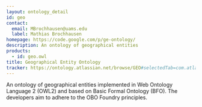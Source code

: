 ```yaml
---
layout: ontology_detail
id: geo
contact:
  email: MBrochhausen@uams.edu
  label: Mathias Brochhausen
homepage: https://code.google.com/p/ge-ontology/
description: An ontology of geographical entities
products:
  - id: geo.owl
title: Geographical Entity Ontology
tracker: https://ontology.atlassian.net/browse/GEO#selectedTab=com.atlassian.jira.plugin.system.project%3Aissues-panel
---
```


An ontology of geographical entities implemented in Web Ontology Language 2 (OWL2) and based on Basic Formal Ontology (BFO). The developers aim to adhere to the OBO Foundry principles.
